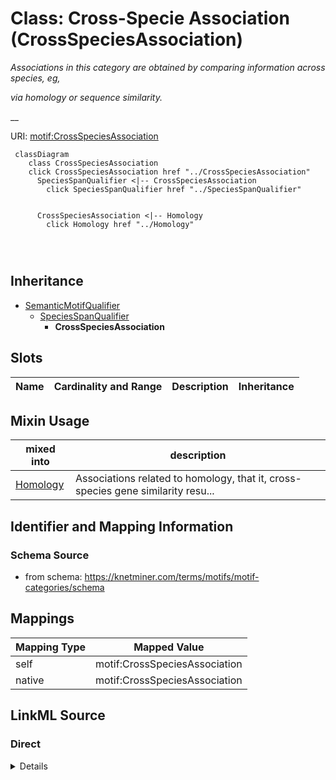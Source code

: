 

# Class: Cross-Specie Association (CrossSpeciesAssociation) 


_Associations in this category are obtained by comparing information across species, eg,_

_via homology or sequence similarity._

__





URI: [motif:CrossSpeciesAssociation](https://knetminer.com/terms/motifs/motif-categories/CrossSpeciesAssociation)






```mermaid
 classDiagram
    class CrossSpeciesAssociation
    click CrossSpeciesAssociation href "../CrossSpeciesAssociation"
      SpeciesSpanQualifier <|-- CrossSpeciesAssociation
        click SpeciesSpanQualifier href "../SpeciesSpanQualifier"
      

      CrossSpeciesAssociation <|-- Homology
        click Homology href "../Homology"
      
      
      
```





## Inheritance
* [SemanticMotifQualifier](SemanticMotifQualifier.md)
    * [SpeciesSpanQualifier](SpeciesSpanQualifier.md)
        * **CrossSpeciesAssociation**



## Slots

| Name | Cardinality and Range | Description | Inheritance |
| ---  | --- | --- | --- |



## Mixin Usage

| mixed into | description |
| --- | --- |
| [Homology](Homology.md) | Associations related to homology, that it, cross-species gene similarity resu... |








## Identifier and Mapping Information







### Schema Source


* from schema: https://knetminer.com/terms/motifs/motif-categories/schema




## Mappings

| Mapping Type | Mapped Value |
| ---  | ---  |
| self | motif:CrossSpeciesAssociation |
| native | motif:CrossSpeciesAssociation |







## LinkML Source

<!-- TODO: investigate https://stackoverflow.com/questions/37606292/how-to-create-tabbed-code-blocks-in-mkdocs-or-sphinx -->

### Direct

<details>
```yaml
name: CrossSpeciesAssociation
description: 'Associations in this category are obtained by comparing information
  across species, eg,

  via homology or sequence similarity.

  '
title: Cross-Specie Association
from_schema: https://knetminer.com/terms/motifs/motif-categories/schema
is_a: SpeciesSpanQualifier
mixin: true

```
</details>

### Induced

<details>
```yaml
name: CrossSpeciesAssociation
description: 'Associations in this category are obtained by comparing information
  across species, eg,

  via homology or sequence similarity.

  '
title: Cross-Specie Association
from_schema: https://knetminer.com/terms/motifs/motif-categories/schema
is_a: SpeciesSpanQualifier
mixin: true

```
</details>